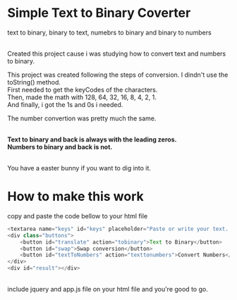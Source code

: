 # Simple Text to Binary Coverter
text to binary, binary to text, numebrs to binary and binary to numbers<br><br>


Created this project cause i was studying how to convert text and numbers to binary.

This project was created following the steps of conversion. I dindn't use the toString() method.<br>
First needed to get the keyCodes of the characters.<br>
Then, made the math with 128, 64, 32, 16, 8, 4, 2, 1.<br>
And finally, i got the 1s and 0s i needed.

The number convertion was pretty much the same.<br><br>

<b>Text to binary and back is always with the leading zeros.<br>
Numbers to binary and back is not.</b><br><br>

You have a easter bunny if you want to dig into it.


# How to make this work

copy and paste the code bellow to your html file<br>
```javascript
<textarea name="keys" id="keys" placeholder="Paste or write your text. Click the button and convert text to binary."></textarea>
<div class="buttons">
    <button id="translate" action="tobinary">Text to Binary</button>
    <button id="swap">Swap conversion</button>
    <button id="textToNumbers" action="texttonumbers">Convert Numbers</button>
</div>
<div id="result"></div>
```
<br>
include jquery and app.js file on your html file and you're good to go.
